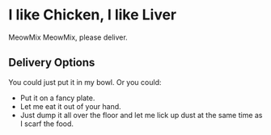 # I like Chicken, I like Liver
MeowMix MeowMix, please deliver.

## Delivery Options
You could just put it in my bowl. Or you could:

* Put it on a fancy plate.
* Let me eat it out of your hand.
* Just dump it all over the floor and let me lick up dust
  at the same time as I scarf the food.